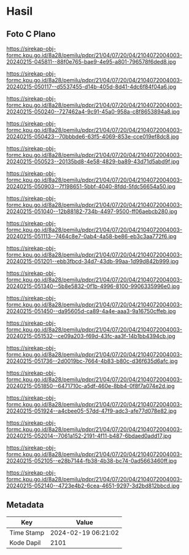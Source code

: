 # Hasil

## Foto C Plano

https://sirekap-obj-formc.kpu.go.id/8a28/pemilu/pdpr/21/04/07/20/04/2104072004003-20240215-045811--88f0e765-bae9-4e95-a801-796578f6ded8.jpg

https://sirekap-obj-formc.kpu.go.id/8a28/pemilu/pdpr/21/04/07/20/04/2104072004003-20240215-050117--d5537455-d14b-405d-8d41-4dc6f84f04a6.jpg

https://sirekap-obj-formc.kpu.go.id/8a28/pemilu/pdpr/21/04/07/20/04/2104072004003-20240215-050240--727462a4-9c91-45a0-958a-c8f8653894a8.jpg

https://sirekap-obj-formc.kpu.go.id/8a28/pemilu/pdpr/21/04/07/20/04/2104072004003-20240215-050423--70bbbde6-63f5-4069-853e-cce019ef8dc8.jpg

https://sirekap-obj-formc.kpu.go.id/8a28/pemilu/pdpr/21/04/07/20/04/2104072004003-20240215-050523--20135bd8-4e58-4829-ba89-43d71d5abd9f.jpg

https://sirekap-obj-formc.kpu.go.id/8a28/pemilu/pdpr/21/04/07/20/04/2104072004003-20240215-050903--7f198651-5bbf-4040-8fdd-5fdc56654a50.jpg

https://sirekap-obj-formc.kpu.go.id/8a28/pemilu/pdpr/21/04/07/20/04/2104072004003-20240215-051040--12b88182-734b-4497-9500-ff06aebcb280.jpg

https://sirekap-obj-formc.kpu.go.id/8a28/pemilu/pdpr/21/04/07/20/04/2104072004003-20240215-051113--7464c8e7-0ab4-4a58-be86-eb3c3aa772f6.jpg

https://sirekap-obj-formc.kpu.go.id/8a28/pemilu/pdpr/21/04/07/20/04/2104072004003-20240215-051201--ebb3fbcd-34d7-43db-99aa-1d99d842b999.jpg

https://sirekap-obj-formc.kpu.go.id/8a28/pemilu/pdpr/21/04/07/20/04/2104072004003-20240215-051340--5b8e5832-0f1b-4996-8100-9906335996e0.jpg

https://sirekap-obj-formc.kpu.go.id/8a28/pemilu/pdpr/21/04/07/20/04/2104072004003-20240215-051450--da95605d-ca89-4a4e-aaa3-9a16750cffeb.jpg

https://sirekap-obj-formc.kpu.go.id/8a28/pemilu/pdpr/21/04/07/20/04/2104072004003-20240215-051532--ce09a203-f69d-43fc-aa3f-14b1bb4394cb.jpg

https://sirekap-obj-formc.kpu.go.id/8a28/pemilu/pdpr/21/04/07/20/04/2104072004003-20240215-051736--2d0019bc-7664-4b83-b80c-d36f635d6afc.jpg

https://sirekap-obj-formc.kpu.go.id/8a28/pemilu/pdpr/21/04/07/20/04/2104072004003-20240215-051850--6471710c-a5df-460e-8bb4-0f8f7a074e2d.jpg

https://sirekap-obj-formc.kpu.go.id/8a28/pemilu/pdpr/21/04/07/20/04/2104072004003-20240215-051924--a4cbee05-57dd-47f9-adc3-afe77d078e82.jpg

https://sirekap-obj-formc.kpu.go.id/8a28/pemilu/pdpr/21/04/07/20/04/2104072004003-20240215-052014--7061a152-2191-4f11-b487-6bdaed0add17.jpg

https://sirekap-obj-formc.kpu.go.id/8a28/pemilu/pdpr/21/04/07/20/04/2104072004003-20240215-052105--e28b7144-fb38-4b38-bc74-0ad5663460ff.jpg

https://sirekap-obj-formc.kpu.go.id/8a28/pemilu/pdpr/21/04/07/20/04/2104072004003-20240215-052140--4723e4b2-6cea-4651-9297-3d2bd812bbcd.jpg


## Metadata

| Key        | Value               |
| ---------- | ------------------- |
| Time Stamp | 2024-02-19 06:21:02 |
| Kode Dapil | 2101                |




